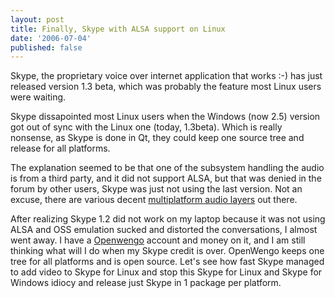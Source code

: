 ```yaml
---
layout: post
title: Finally, Skype with ALSA support on Linux
date: '2006-07-04'
published: false
---
```


Skype, the proprietary voice over internet application that works :-) has just released version 1.3 beta, which was probably the feature most Linux users were waiting.

Skype dissapointed most Linux users when the Windows (now 2.5) version got out of sync with the Linux one (today, 1.3beta). Which is really nonsense, as Skype is done in Qt, they could keep one source tree and release for all platforms.

The explanation seemed to be that one of the subsystem handling the audio is from a third party, and it did not support ALSA, but that was denied in the forum by other users, Skype was just not using the last version. Not an excuse, there are various decent [multiplatform audio layers][2] out there.

After realizing Skype 1.2 did not work on my laptop because it was not using ALSA and OSS emulation sucked and distorted the conversations, I almost went away. I have a [Openwengo][3] account and money on it, and I am still thinking what will I do when my Skype credit is over. OpenWengo keeps one tree for all platforms and is open source. Let's see how fast Skype managed to add video to Skype for Linux and stop this Skype for Linux and Skype for Windows idiocy and release just Skype in 1 package per platform.

[1]: http://www.skype.com/download/skype/linux/13beta.html  
 [2]: http://www.portaudio.com  
 [3]: http://www.openwengo.org

